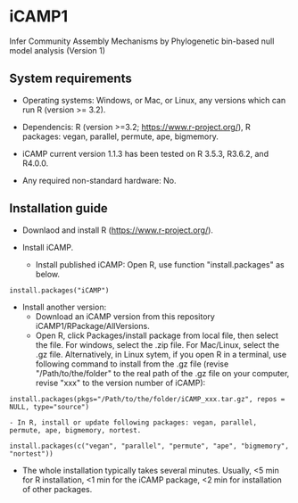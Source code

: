 # iCAMP1
Infer Community Assembly Mechanisms by Phylogenetic bin-based null model analysis (Version 1)

## System requirements

- Operating systems: Windows, or Mac, or Linux, any versions which can run R (version >= 3.2).

- Dependencis: R (version >=3.2; https://www.r-project.org/), R packages: vegan, parallel, permute, ape, bigmemory.

- iCAMP current version 1.1.3 has been tested on R 3.5.3, R3.6.2, and R4.0.0. 

- Any required non-standard hardware: No.

## Installation guide

- Downlaod and install R (https://www.r-project.org/).

- Install iCAMP.

  - Install published iCAMP: Open R, use function "install.packages" as below.
```
install.packages("iCAMP")
```

  - Install another version:
    - Download an iCAMP version from this repository iCAMP1/RPackage/AllVersions.
    - Open R, click Packages/install package from local file, then select the file. For windows, select the .zip file. For Mac/Linux, select the .gz file.
  Alternatively, in Linux sytem, if you open R in a terminal, use following command to install from the .gz file (revise "/Path/to/the/folder" to the real path of the .gz file on your computer, revise "xxx" to the version number of iCAMP):
```
install.packages(pkgs="/Path/to/the/folder/iCAMP_xxx.tar.gz", repos = NULL, type="source")
```
    - In R, install or update following packages: vegan, parallel, permute, ape, bigmemory, nortest.
```
install.packages(c("vegan", "parallel", "permute", "ape", "bigmemory", "nortest"))
```
- The whole installation typically takes several minutes. Usually, <5 min for R installation, <1 min for the iCAMP package, <2 min for installation of other packages.

